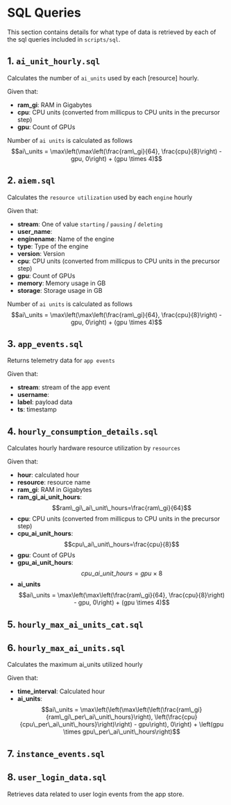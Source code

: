 # SQL Queries

This section contains details for what type of data is retrieved by each of the sql queries included in `scripts/sql`.

## 1. `ai_unit_hourly.sql`

Calculates the number of `ai_units` used by each [resource] hourly.

Given that:
- **ram_gi**: RAM in Gigabytes
- **cpu**: CPU units (converted from millicpus to CPU units in the precursor step)
- **gpu**: Count of GPUs

Number of `ai units` is calculated as follows
$$ai\_units = \max\left(\max\left(\frac{ram\_gi}{64}, \frac{cpu}{8}\right) - gpu, 0\right) + (gpu \times 4)$$ 

## 2. `aiem.sql`

Calculates the `resource utilization` used by each `engine` hourly

Given that:
- **stream**: One of value `starting` / `pausing` / `deleting`
- **user_name**: 
- **enginename**: Name of the engine
- **type**: Type of the engine
- **version**: Version
- **cpu**: CPU units (converted from millicpus to CPU units in the precursor step)
- **gpu**: Count of GPUs
- **memory**: Memory usage in GB
- **storage**: Storage usage in GB

Number of `ai units` is calculated as follows
$$ai\_units = \max\left(\max\left(\frac{ram\_gi}{64}, \frac{cpu}{8}\right) - gpu, 0\right) + (gpu \times 4)$$ 

## 3. `app_events.sql`

Returns telemetry data for `app events`

Given that:
- **stream**: stream of the app event
- **username**: 
- **label**: payload data
- **ts**: timestamp

## 4. `hourly_consumption_details.sql`

Calculates hourly hardware resource utilization by `resources`

Given that:
- **hour**: calculated hour
- **resource**: resource name
- **ram_gi**: RAM in Gigabytes
- **ram_gi_ai_unit_hours**: $$ram\_gi\_ai\_unit\_hours=\frac{ram\_gi}{64}$$
- **cpu**: CPU units (converted from millicpus to CPU units in the precursor step)
- **cpu_ai_unit_hours**: $$cpu\_ai\_unit\_hours=\frac{cpu}{8}$$
- **gpu**: Count of GPUs
- **gpu_ai_unit_hours**: $$cpu\_ai\_unit\_hours={gpu}\times{8}$$
- **ai_units** $$ai\_units = \max\left(\max\left(\frac{ram\_gi}{64}, \frac{cpu}{8}\right) - gpu, 0\right) + (gpu \times 4)$$ 

## 5. `hourly_max_ai_units_cat.sql`



## 6. `hourly_max_ai_units.sql`

Calculates the maximum ai_units utilized hourly

Given that:

- **time_interval**: Calculated hour
- **ai_units**:
$$ai\_units = \max\left(\left(\max\left(\left(\frac{ram\_gi} {ram\_gi\_per\_ai\_unit\_hours}\right), \left(\frac{cpu}{cpu\_per\_ai\_unit\_hours}\right)\right) - gpu\right), 0\right) + \left(gpu \times gpu\_per\_ai\_unit\_hours\right)$$ 

## 7. `instance_events.sql`

## 8. `user_login_data.sql`

Retrieves data related to user login events from the app store.